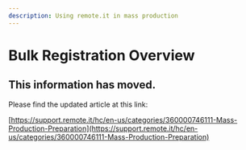 ```yaml
---
description: Using remote.it in mass production
---
```


# Bulk Registration Overview

## This information has moved.

Please find the updated article at this link:

[https://support.remote.it/hc/en-us/categories/360000746111-Mass-Production-Preparation](https://support.remote.it/hc/en-us/categories/360000746111-Mass-Production-Preparation)

